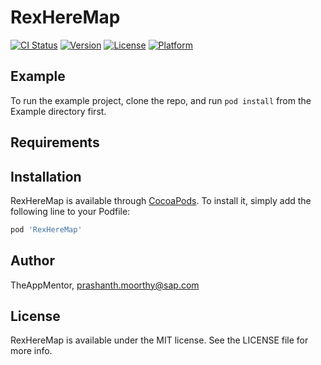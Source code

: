 # RexHereMap

[![CI Status](https://img.shields.io/travis/TheAppMentor/RexHereMap.svg?style=flat)](https://travis-ci.org/TheAppMentor/RexHereMap)
[![Version](https://img.shields.io/cocoapods/v/RexHereMap.svg?style=flat)](https://cocoapods.org/pods/RexHereMap)
[![License](https://img.shields.io/cocoapods/l/RexHereMap.svg?style=flat)](https://cocoapods.org/pods/RexHereMap)
[![Platform](https://img.shields.io/cocoapods/p/RexHereMap.svg?style=flat)](https://cocoapods.org/pods/RexHereMap)

## Example

To run the example project, clone the repo, and run `pod install` from the Example directory first.

## Requirements

## Installation

RexHereMap is available through [CocoaPods](https://cocoapods.org). To install
it, simply add the following line to your Podfile:

```ruby
pod 'RexHereMap'
```

## Author

TheAppMentor, prashanth.moorthy@sap.com

## License

RexHereMap is available under the MIT license. See the LICENSE file for more info.
